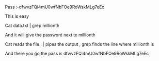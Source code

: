 
Pass :-dfwvzFQi4mU0wfNbFOe9RoWskMLg7eEc


This is easy 

Cat data.txt | grep millionth

And it will give the password next to millionth 

Cat reads the file , | pipes the output , grep finds the line where millionth is

And there you go the pass is 
dfwvzFQi4mU0wfNbFOe9RoWskMLg7eEc




